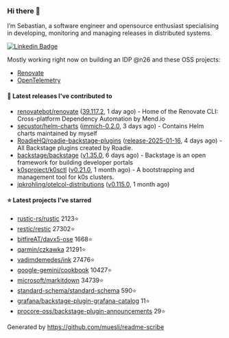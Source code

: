 ### Hi there 👋

I’m Sebastian, a software engineer and opensource enthusiast specialising in developing, monitoring and managing releases in distributed systems.    

[![Linkedin Badge](https://img.shields.io/badge/-LinkedIn-blue?style=flat&logo=Linkedin&logoColor=white&link=https://www.linkedin.com/in/sebastian-poxhofer/)](https://www.linkedin.com/in/sebastian-poxhofer/)

Mostly working right now on building an IDP @n26 and these OSS projects:
- [Renovate](https://github.com/renovatebot/renovate)
- [OpenTelemetry](https://github.com/open-telemetry)



#### 🚀 Latest releases I've contributed to

- [renovatebot/renovate](https://github.com/renovatebot/renovate) ([39.117.2](https://github.com/renovatebot/renovate/releases/tag/39.117.2), 1 day ago) - Home of the Renovate CLI: Cross-platform Dependency Automation by Mend.io
- [secustor/helm-charts](https://github.com/secustor/helm-charts) ([immich-0.2.0](https://github.com/secustor/helm-charts/releases/tag/immich-0.2.0), 3 days ago) - Contains Helm charts maintained by myself
- [RoadieHQ/roadie-backstage-plugins](https://github.com/RoadieHQ/roadie-backstage-plugins) ([release-2025-01-16](https://github.com/RoadieHQ/roadie-backstage-plugins/releases/tag/release-2025-01-16), 4 days ago) - All Backstage plugins created by Roadie.
- [backstage/backstage](https://github.com/backstage/backstage) ([v1.35.0](https://github.com/backstage/backstage/releases/tag/v1.35.0), 6 days ago) - Backstage is an open framework for building developer portals
- [k0sproject/k0sctl](https://github.com/k0sproject/k0sctl) ([v0.21.0](https://github.com/k0sproject/k0sctl/releases/tag/v0.21.0), 1 month ago) - A bootstrapping and management tool for k0s clusters.
- [jpkrohling/otelcol-distributions](https://github.com/jpkrohling/otelcol-distributions) ([v0.115.0](https://github.com/jpkrohling/otelcol-distributions/releases/tag/v0.115.0), 1 month ago)

#### ⭐ Latest projects I've starred

- [rustic-rs/rustic](https://github.com/rustic-rs/rustic) 2123⭐
- [restic/restic](https://github.com/restic/restic) 27302⭐
- [bitfireAT/davx5-ose](https://github.com/bitfireAT/davx5-ose) 1668⭐
- [qarmin/czkawka](https://github.com/qarmin/czkawka) 21291⭐
- [vadimdemedes/ink](https://github.com/vadimdemedes/ink) 27476⭐
- [google-gemini/cookbook](https://github.com/google-gemini/cookbook) 10427⭐
- [microsoft/markitdown](https://github.com/microsoft/markitdown) 34739⭐
- [standard-schema/standard-schema](https://github.com/standard-schema/standard-schema) 590⭐
- [grafana/backstage-plugin-grafana-catalog](https://github.com/grafana/backstage-plugin-grafana-catalog) 11⭐
- [procore-oss/backstage-plugin-announcements](https://github.com/procore-oss/backstage-plugin-announcements) 29⭐



Generated by https://github.com/muesli/readme-scribe
